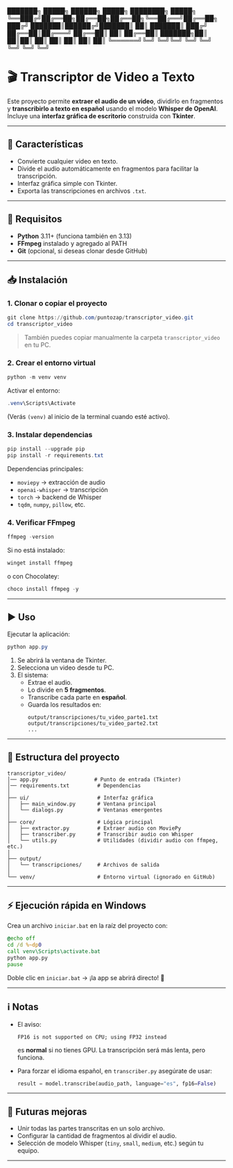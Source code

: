 
███████╗ █████╗ ██████╗  █████╗ ████████╗ █████╗ 
╚══███╔╝██╔══██╗██╔══██╗██╔══██╗╚══██╔══╝██╔══██╗
  ███╔╝ ███████║██████╔╝███████║   ██║   ███████║
 ███╔╝  ██╔══██║██╔═══╝ ██╔══██║   ██║   ██╔══██║
███████╗██║  ██║██║     ██║  ██║   ██║   ██║  ██║
╚══════╝╚═╝  ╚═╝╚═╝     ╚═╝  ╚═╝   ╚═╝   ╚═╝  ╚═╝

# 🎬 Transcriptor de Video a Texto  

Este proyecto permite **extraer el audio de un video**, dividirlo en fragmentos y **transcribirlo a texto en español** usando el modelo **Whisper de OpenAI**.  
Incluye una **interfaz gráfica de escritorio** construida con **Tkinter**.  

---

## 📖 Características
- Convierte cualquier video en texto.
- Divide el audio automáticamente en fragmentos para facilitar la transcripción.
- Interfaz gráfica simple con Tkinter.
- Exporta las transcripciones en archivos `.txt`.

---

## 🚀 Requisitos

- **Python** 3.11+ (funciona también en 3.13)  
- **FFmpeg** instalado y agregado al PATH  
- **Git** (opcional, si deseas clonar desde GitHub)  

---

## 📥 Instalación

### 1. Clonar o copiar el proyecto
```powershell
git clone https://github.com/puntozap/transcriptor_video.git
cd transcriptor_video
```
> También puedes copiar manualmente la carpeta `transcriptor_video` en tu PC.

### 2. Crear el entorno virtual
```powershell
python -m venv venv
```
Activar el entorno:
```powershell
.venv\Scripts\Activate
```
(Verás `(venv)` al inicio de la terminal cuando esté activo).  

### 3. Instalar dependencias
```powershell
pip install --upgrade pip
pip install -r requirements.txt
```

Dependencias principales:
- `moviepy` → extracción de audio  
- `openai-whisper` → transcripción  
- `torch` → backend de Whisper  
- `tqdm`, `numpy`, `pillow`, etc.  

### 4. Verificar FFmpeg
```powershell
ffmpeg -version
```
Si no está instalado:  
```powershell
winget install ffmpeg
```
o con Chocolatey:
```powershell
choco install ffmpeg -y
```

---

## ▶️ Uso

Ejecutar la aplicación:
```powershell
python app.py
```

1. Se abrirá la ventana de Tkinter.  
2. Selecciona un video desde tu PC.  
3. El sistema:  
   - Extrae el audio.  
   - Lo divide en **5 fragmentos**.  
   - Transcribe cada parte en **español**.  
   - Guarda los resultados en:  
     ```
     output/transcripciones/tu_video_parte1.txt
     output/transcripciones/tu_video_parte2.txt
     ...
     ```

---

## 📂 Estructura del proyecto

```
transcriptor_video/
│── app.py                  # Punto de entrada (Tkinter)
│── requirements.txt         # Dependencias
│
├── ui/                      # Interfaz gráfica
│   ├── main_window.py       # Ventana principal
│   └── dialogs.py           # Ventanas emergentes
│
├── core/                    # Lógica principal
│   ├── extractor.py         # Extraer audio con MoviePy
│   ├── transcriber.py       # Transcribir audio con Whisper
│   └── utils.py             # Utilidades (dividir audio con ffmpeg, etc.)
│
├── output/
│   └── transcripciones/     # Archivos de salida
│
└── venv/                    # Entorno virtual (ignorado en GitHub)
```

---

## ⚡ Ejecución rápida en Windows

Crea un archivo `iniciar.bat` en la raíz del proyecto con:

```bat
@echo off
cd /d %~dp0
call venv\Scripts\activate.bat
python app.py
pause
```

Doble clic en `iniciar.bat` → ¡la app se abrirá directo! 🎉

---

## ℹ️ Notas

- El aviso:
  ```
  FP16 is not supported on CPU; using FP32 instead
  ```
  es **normal** si no tienes GPU. La transcripción será más lenta, pero funciona.  

- Para forzar el idioma español, en `transcriber.py` asegúrate de usar:  
  ```python
  result = model.transcribe(audio_path, language="es", fp16=False)
  ```

---

## 📌 Futuras mejoras
- Unir todas las partes transcritas en un solo archivo.  
- Configurar la cantidad de fragmentos al dividir el audio.  
- Selección de modelo Whisper (`tiny`, `small`, `medium`, etc.) según tu equipo.  

---

